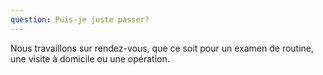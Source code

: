 ```yaml
---
question: Puis-je juste passer?
---
```


Nous travaillons sur rendez-vous, que ce soit pour un examen de routine, une visite à domicile ou une opération.